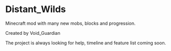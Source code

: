 # Distant_Wilds
Minecraft mod with many new mobs, blocks and progression.

Created by Void_Guardian

The project is always looking for help, timeline and feature list coming soon.